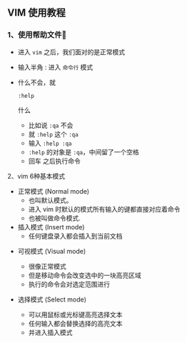 ## VIM 使用教程

### 1、使用帮助文件📕

- 进入 `vim` 之后，我们面对的是正常模式

- 输入半角 : 进入 `命令行` 模式

- 什么不会，就

   

  ```
  :help
  ```

   

  什么

  - 比如说 `:qa` 不会
  - 就 `:help` 这个 `:qa`
  - 输入 `:help :qa`
  - `:help` 的对象是 `:qa`，中间留了一个空格
  - 回车 之后执行命令

2、vim 6种基本模式

- 正常模式 (Normal mode)
  - 也叫默认模式。
  - 进入 vim 时默认的模式所有输入的键都直接对应着命令
  - 也被叫做命令模式.
- 插入模式 (Insert mode)
  - 任何键盘录入都会插入到当前文档

* 可视模式 (Visual mode)
  * 很像正常模式
  * 但是移动命令会改变选中的一块高亮区域
  * 执行的命令会对选定范围进行

* 选择模式 (Select mode)
  * 可以用鼠标或光标键高亮选择文本
  * 任何输入都会替换选择的高亮文本
  * 并进入插入模式